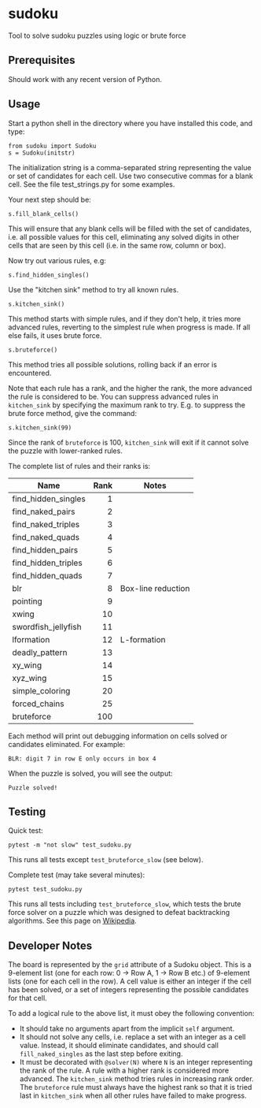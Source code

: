# sudoku
Tool to solve sudoku puzzles using logic or brute force

## Prerequisites

Should work with any recent version of Python.

## Usage

Start a python shell in the directory where you have installed this code, and type:

    from sudoku import Sudoku
    s = Sudoku(initstr)

The initialization string is a comma-separated string representing the value or set of candidates for each cell.
Use two consecutive commas for a blank cell. See the file test_strings.py for some examples.

Your next step should be:

    s.fill_blank_cells()

This will ensure that any blank cells will be filled with the set of candidates, i.e. all possible values for this cell,
eliminating any solved digits in other cells that are seen by this cell (i.e. in the same row, column or box).

Now try out various rules, e.g:

    s.find_hidden_singles()

Use the "kitchen sink" method to try all known rules.

    s.kitchen_sink()

This method starts with simple rules, and if they don't help, it tries more
advanced rules, reverting to the simplest rule when progress is made. If all else fails, it uses brute force.

    s.bruteforce()

This method tries all possible solutions, rolling back if an error is encountered.

Note that each rule has a rank, and the higher the rank, the more advanced the rule is considered to be. You can 
suppress advanced rules in `kitchen_sink` by specifying the maximum rank to try. E.g. to suppress the brute force
method, give the command:

    s.kitchen_sink(99)

Since the rank of `bruteforce` is 100, `kitchen_sink` will exit if it cannot solve the puzzle with lower-ranked rules.

The complete list of rules and their ranks is:

| Name                |   Rank | Notes              |
|---------------------|-------:|--------------------|
| find_hidden_singles |      1 |                    |
| find_naked_pairs    |      2 |                    |
| find_naked_triples  |      3 |                    |
| find_naked_quads    |      4 |                    |
| find_hidden_pairs   |      5 |                    |
| find_hidden_triples |      6 |                    |
| find_hidden_quads   |      7 |                    |
| blr                 |      8 | Box-line reduction |
| pointing            |      9 |                    |
| xwing               |     10 |                    |
| swordfish_jellyfish |     11 |                    |
| lformation          |     12 | L-formation        |
| deadly_pattern      |     13 |                    |
| xy_wing             |     14 |                    |
| xyz_wing            |     15 |                    |
| simple_coloring     |     20 |                    |
| forced_chains       |     25 |                    |
| bruteforce          |    100 |                    |

Each method will print out debugging information on cells solved or candidates eliminated. For example:

    BLR: digit 7 in row E only occurs in box 4

When the puzzle is solved, you will see the output:

    Puzzle solved!

## Testing

Quick test:

    pytest -m "not slow" test_sudoku.py

This runs all tests except `test_bruteforce_slow` (see below).

Complete test (may take several minutes):

    pytest test_sudoku.py

This runs all tests including `test_bruteforce_slow`, which tests the brute force solver on a puzzle
which was designed to defeat backtracking algorithms.
See this page on [Wikipedia](https://en.wikipedia.org/wiki/Sudoku_solving_algorithms#Backtracking).

## Developer Notes

The board is represented by the `grid` attribute of a Sudoku object. This is a 9-element list (one for each row:
0 &#8594; Row A, 1 &#8594; Row B etc.) of 9-element lists (one for each cell in the row). A cell value is either an 
integer if the cell has been solved, or a set of integers representing the possible candidates for that cell.

To add a logical rule to the above list, it must obey the following convention:

* It should take no arguments apart from the implicit `self` argument.
* It should not solve any cells, i.e. replace a set with an integer as a cell value. Instead, it should
 eliminate candidates, and should call `fill_naked_singles` as the last step before exiting.
* It must be decorated with `@solver(N)` where `N` is an integer representing the rank of the rule.
  A rule with a higher rank is considered more advanced. The `kitchen_sink` method tries rules in increasing
  rank order. The `bruteforce` rule must always have the highest rank so that it is tried last in `kitchen_sink`
  when all other rules have failed to make progress.